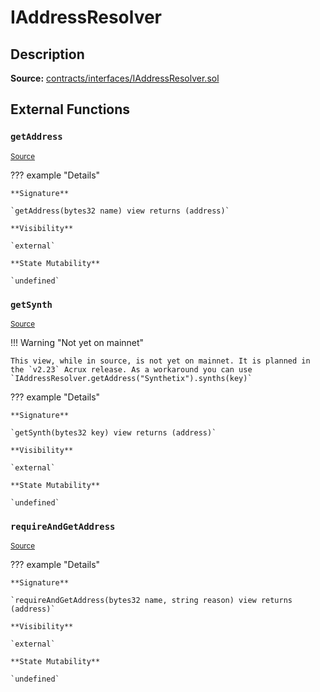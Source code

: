 # IAddressResolver

## Description

**Source:** [contracts/interfaces/IAddressResolver.sol](https://github.com/Synthetixio/synthetix/tree/v2.44.0-alpha-1/contracts/interfaces/IAddressResolver.sol)

## External Functions

### `getAddress`

<sub>[Source](https://github.com/Synthetixio/synthetix/tree/v2.44.0-alpha-1/contracts/interfaces/IAddressResolver.sol#L5)</sub>

??? example "Details"

    **Signature**

    `getAddress(bytes32 name) view returns (address)`

    **Visibility**

    `external`

    **State Mutability**

    `undefined`

### `getSynth`

<sub>[Source](https://github.com/Synthetixio/synthetix/tree/v2.44.0-alpha-1/contracts/interfaces/IAddressResolver.sol#L7)</sub>

!!! Warning "Not yet on mainnet"

    This view, while in source, is not yet on mainnet. It is planned in the `v2.23` Acrux release. As a workaround you can use `IAddressResolver.getAddress("Synthetix").synths(key)`

??? example "Details"

    **Signature**

    `getSynth(bytes32 key) view returns (address)`

    **Visibility**

    `external`

    **State Mutability**

    `undefined`

### `requireAndGetAddress`

<sub>[Source](https://github.com/Synthetixio/synthetix/tree/v2.44.0-alpha-1/contracts/interfaces/IAddressResolver.sol#L9)</sub>

??? example "Details"

    **Signature**

    `requireAndGetAddress(bytes32 name, string reason) view returns (address)`

    **Visibility**

    `external`

    **State Mutability**

    `undefined`
